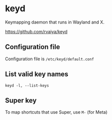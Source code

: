 # keyd

Keymapping daemon that runs in Wayland and X.

<https://github.com/rvaiya/keyd>

## Configuration file

Configuration file is `/etc/keyd/default.conf`

## List valid key names

`keyd -l, --list-keys`

## Super key

To map shortcuts that use Super, use `M-` (for Meta)
